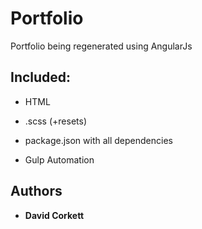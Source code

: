 # Portfolio

Portfolio being regenerated using AngularJs

## Included:

* HTML
* .scss (+resets)
* package.json with all dependencies

* Gulp Automation

## Authors

* **David Corkett**
